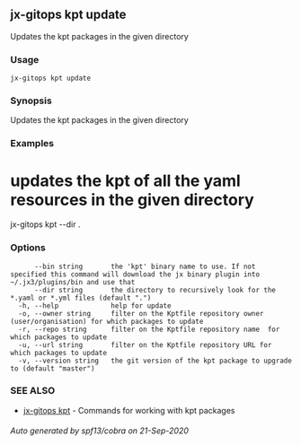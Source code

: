 ## jx-gitops kpt update

Updates the kpt packages in the given directory

### Usage

```
jx-gitops kpt update
```

### Synopsis

Updates the kpt packages in the given directory

### Examples

  # updates the kpt of all the yaml resources in the given directory
  jx-gitops kpt --dir .

### Options

```
      --bin string       the 'kpt' binary name to use. If not specified this command will download the jx binary plugin into ~/.jx3/plugins/bin and use that
      --dir string       the directory to recursively look for the *.yaml or *.yml files (default ".")
  -h, --help             help for update
  -o, --owner string     filter on the Kptfile repository owner (user/organisation) for which packages to update
  -r, --repo string      filter on the Kptfile repository name  for which packages to update
  -u, --url string       filter on the Kptfile repository URL for which packages to update
  -v, --version string   the git version of the kpt package to upgrade to (default "master")
```

### SEE ALSO

* [jx-gitops kpt](jx-gitops_kpt.md)	 - Commands for working with kpt packages

###### Auto generated by spf13/cobra on 21-Sep-2020
